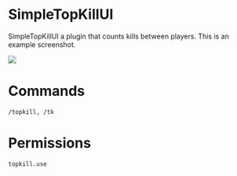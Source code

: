 # SimpleTopKillUI

SimpleTopKillUI a plugin that counts kills between players.
This is an example screenshot.

<img src= "https://media.discordapp.net/attachments/1079982978165387276/1098874364226715738/Screenshot_236.png?width=756&height=427">

# Commands

```/topkill, /tk```

# Permissions

```topkill.use```
